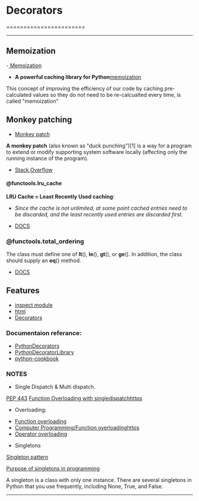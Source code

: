 # Decorators
=======================



-----------------------------------------------------------------------------------------------------

## Memoization

-[ Memoization](https://en.wikipedia.org/wiki/Memoization#:~:text=In%20computing%2C%20memoization%20or%20memoisation,the%20same%20inputs%20occur%20again)
- **A powerful caching library for Python**[memoization](https://pypi.org/project/memoization/)


This concept of improving the efficiency of our code by caching pre-calculated values so they do not need to be re-calcualted every time, is called "memoization"

## Monkey patching

- [Monkey patch](https://en.wikipedia.org/wiki/Monkey_patch)

**A monkey patch** (also known as "duck punching")[1] is a way for a program to extend or modify supporting system software locally (affecting only the running instance of the program).

- [Stack Overflow](https://stackoverflow.com/questions/19545982/monkey-patching-a-class-in-another-module-in-python)

#### @functools.lru_cache

**LRU Cache = Least Recently Used caching**: 

- *Since the cache is not unlimited, at some point cached entries need to be discarded, and the least recently used entries are discarded first.*

- [DOCS](https://docs.python.org/3/library/functools.html#functools.lru_cache)

### @functools.total_ordering

The class must define one of __lt__(), __le__(), __gt__(), or __ge__(). In addition, the class should supply an __eq__() method.

- [DOCS](https://docs.python.org/3/library/functools.html#functools.total_ordering)

## Features

- [inspect module](https://docs.python.org/3/library/inspect.html)
- [html](https://docs.python.org/3/library/html.html)
- [Decorators](https://github.com/jaymon/decorators)


### Documentaion referance:

- [PythonDecorators](https://wiki.python.org/moin/PythonDecorators)
- [PythonDecoratorLibrary](https://wiki.python.org/moin/PythonDecoratorLibrary)
- [python-cookbook](https://github.com/dabeaz/python-cookbook/blob/master/src/9/defining_a_decorator_that_takes_an_optional_argument/example.py)

### NOTES

- Single Dispatch & Multi dispatch.

[PEP 443](https://www.python.org/dev/peps/pep-0443/)
[Function Overloading with singledispatchhttps](https://www.blog.pythonlibrary.org/2016/02/23/python-3-function-overloading-with-singledispatch/)
- Overloading:

* [Function overloading](https://en.wikipedia.org/wiki/Function_overloading)
* [Computer Programming/Function overloadinghttps](https://en.wikibooks.org/wiki/Computer_Programming/Function_overloading)
* [Operator overloading](https://en.wikipedia.org/wiki/Operator_overloading)


- Singletons

[Singleton pattern](https://en.wikipedia.org/wiki/Singleton_pattern#:~:text=In%20software%20engineering%2C%20the%20singleton,mathematical%20concept%20of%20a%20singleton)

[Purpose of singletons in programming](https://stackoverflow.com/questions/2551112/purpose-of-singletons-in-programming)

A singleton is a class with only one instance. There are several singletons in Python that you use frequently, including None, True, and False.


-----------------------------------------------------------------------------------------------------